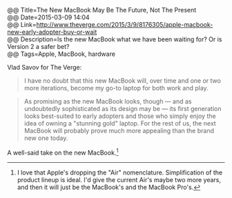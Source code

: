 @@ Title=The New MacBook May Be The Future, Not The Present    
@@ Date=2015-03-09 14:04  
@@ Link=http://www.theverge.com/2015/3/9/8176305/apple-macbook-new-early-adopter-buy-or-wait  
@@ Description=Is the new MacBook what we have been waiting for? Or is Version 2 a safer bet?    
@@ Tags=Apple, MacBook, hardware    

Vlad Savov for The Verge:
>I have no doubt that this new MacBook will, over time and one or two more iterations, become my go-to laptop for both work and play.

>As promising as the new MacBook looks, though — and as undoubtedly sophisticated as its design may be — its first generation looks best-suited to early adopters and those who simply enjoy the idea of owning a "stunning gold" laptop. For the rest of us, the next MacBook will probably prove much more appealing than the brand new one today.

A well-said take on the new MacBook.[^il]

[^il]: I love that Apple's dropping the "Air" nomenclature. Simplification of the product lineup is ideal. I'd give the current Air's maybe two more years, and then it will just be the MacBook's and the MacBook Pro's.